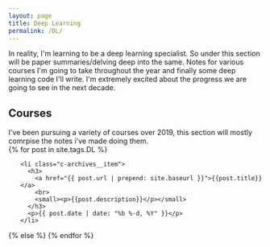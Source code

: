 ```yaml
---
layout: page
title: Deep Learning
permalink: /DL/
---
```

In reality, I'm learning to be a deep learning specialist. So under this section will be paper summaries/delving deep into the same. Notes for various courses I'm going to take throughout the year and finally some deep learning code I'll write. I'm extremely excited about the progress we are going to see in the next decade.

<h2>Courses</h2>
I've been pursuing a variety of courses over 2019, this section will mostly comrpise the notes i've made doing them.


<section class="c-archives">
  <link rel="shortcut icon" href="">
  {% for post in site.tags.DL  %}
  <ul class="c-archives__list">

    <li class="c-archives__item">
      <h3>
        <a href="{{ post.url | prepend: site.baseurl }}">{{post.title}}</a>
        <br>
        <small><p>{{post.description}}</p></small>
      </h3>
      <p>{{ post.date | date: "%b %-d, %Y" }}</p>
    </li>

  </ul>
  {% else %}
{% endfor %}
